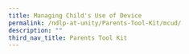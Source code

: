```yaml
---
title: Managing Child's Use of Device
permalink: /ndlp-at-unity/Parents-Tool-Kit/mcud/
description: ""
third_nav_title: Parents Tool Kit
---
```

